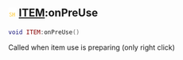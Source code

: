 ## ![shared](../../.gitbook/assets/shared.png) [ITEM](./readme/item.md):onPreUse

```lua
void ITEM:onPreUse()
```

Called when item use is preparing (only right click)

